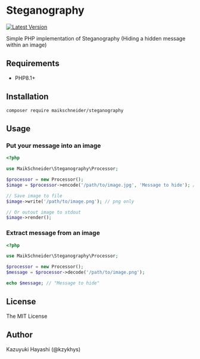 Steganography
=============

[![Latest Version](https://poser.pugx.org/maikschneider/steganography/v/stable)](https://packagist.org/packages/maikschneider/steganography)

Simple PHP implementation of Steganography (Hiding a hidden message within an image)

Requirements
------------

* PHP8.1+

Installation
------------

```
composer require maikschneider/steganography
```

Usage
-----

### Put your message into an image

``` php
<?php

use MaikSchneider\Steganography\Processor;

$processor = new Processor();
$image = $processor->encode('/path/to/image.jpg', 'Message to hide'); // jpg|png|gif

// Save image to file
$image->write('/path/to/image.png'); // png only

// Or outout image to stdout
$image->render();
```

### Extract message from an image

``` php
<?php

use MaikSchneider\Steganography\Processor;

$processor = new Processor();
$message = $processor->decode('/path/to/image.png');

echo $message; // "Message to hide"
```

License
-------

The MIT License

Author
------

Kazuyuki Hayashi (@kzykhys)